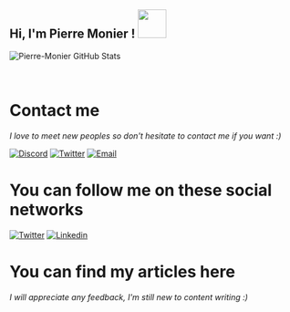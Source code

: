 <h2> Hi, I'm Pierre Monier ! <img src="https://media.giphy.com/media/mGcNjsfWAjY5AEZNw6/giphy.gif" width="50"></h2>



<p align="left">
<img alt="Pierre-Monier GitHub Stats" align="center" src="https://github-readme-stats.vercel.app/api?username=Pierre-Monier&bg_color=2a251f&border_radius=20&title_color=d6c9bc&icon_color=d6c9bc&text_color=ffffff&show_icons=true">
</p>

<br>

<h1>Contact me</h1>

<i>I love to meet new peoples so don't hesitate to contact me if you want :)</i>

[![Discord](https://img.shields.io/badge/discord-5865f2?style=for-the-badge&logo=Discord&logoColor=white&link=https://discord.com/users/338345652939390978)](https://discord.com/users/338345652939390978)
[![Twitter](https://img.shields.io/badge/twitter-1da1f1?style=for-the-badge&logo=twitter&logoColor=white&link=https://twitter.com/Monier96P)](https://twitter.com/Monier96P)
[![Email](https://img.shields.io/badge/email-000000?style=for-the-badge&logo=gmail&logoColor=white&link=p.monier96@gmail.com)](p.monier96@gmail.com)

<h1>You can follow me on these social networks</h2>

[![Twitter](https://img.shields.io/badge/twitter-1da1f1?style=for-the-badge&logo=twitter&logoColor=white&link=https://twitter.com/Monier96P)](https://twitter.com/Monier96P)
[![Linkedin](https://img.shields.io/badge/linkedin-5ab0f7?style=for-the-badge&logo=Linkedin&logoColor=white&link=https://www.linkedin.com/in/pierre-monier-026aa3174/)](https://www.linkedin.com/in/pierre-monier-026aa3174/)

<h1>You can find my articles here</h1>

<i>I will appreciate any feedback, I'm still new to content writing :)</i>


<!-- BLOG-POST-LIST:START -->
<!-- BLOG-POST-LIST:END -->
